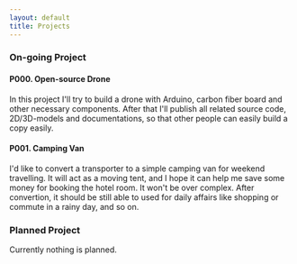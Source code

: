 ```yaml
---
layout: default
title: Projects
---
```

### On-going Project

#### P000. Open-source Drone
In this project I'll try to build a drone with Arduino, carbon fiber board and other necessary components. After that I'll publish all related source code, 2D/3D-models and documentations, so that other people can easily build a copy easily.

#### P001. Camping Van
I'd like to convert a transporter to a simple camping van for weekend travelling. It will act as a moving tent, and I hope it can help me save some money for booking the hotel room. It won't be over complex. After convertion, it should be still able to used for daily affairs like shopping or commute in a rainy day, and so on.

### Planned Project
Currently nothing is planned.